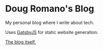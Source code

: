 # Doug Romano's Blog

My personal blog where I write about tech.

Uses [GatsbyJS](https://github.com/gatsbyjs/gatsby) for static website generation.

[The blog itself.](https://romano.io)